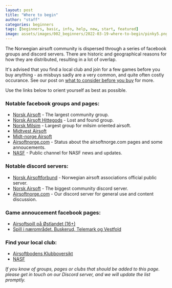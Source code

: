 ```yaml
---
layout: post
title: "Where to begin"
author: "staff"
categories: beginners
tags: [beginners, basic, info, help, new, start, featured]
image: assets/images/002_beginners/2022-03-19-where-to-begin/pinky5.png
---
```


The Norwegian airsoft community is dispersed through a series of facebook groups and discord servers. 
There are historic and geographical reasons for how they are distributed, resulting in a lot of overlap.

It's advised that you find a local club and join for a few games before you buy anything - as misbuys sadly are a very common, and quite often costly occurance. 
See our post on [what to consider before you buy](../before-you-buy) for more.

Use the links below to orient yourself as best as possible.

### Notable facebook groups and pages:

* [Norsk Airsoft](https://www.facebook.com/groups/2345948168/) - The largest community group.
* [Norsk Airsoft Hittegods](https://www.facebook.com/groups/556696031711353/) - Lost and found group.
* [Norsk Milsim](https://www.facebook.com/groups/norskmilsim/) - Largest group for milsim oriented airsoft.
* [Midtvest Airsoft](https://www.facebook.com/groups/1374368922868849) 
* [Midt-norge Airsoft](https://www.facebook.com/groups/midt.norge.airsoft) 
* [Airsoftnorge.com](https://www.facebook.com/AirsoftNorge) - Status about the airsoftnorge.com pages and some annoucements.
* [NASF](https://www.facebook.com/norairsoft) -  Public channel for NASF news and updates.


### Notable discord servers:

* [Norsk Airsoftforbund](https://discord.com/invite/6GY8ycavbT) - Norwegian airsoft associations official public server.
* [Norsk Airsoft](https://discord.gg/5HdH32e35E) - The biggest community discord server.
* [Airsoftnorge.com](https://discord.gg/eQafMF6PGQ) - Our discord server for general use and content discussion.


### Game annoucement facebook pages:

* [Airsoftspill på Østlandet (16+)](https://www.facebook.com/groups/142941056177706/) 
* [Spill i nærområdet. Buskerud, Telemark og Vestfold](https://www.facebook.com/groups/1524197147800307)


### Find your local club:

* [Airsoftbodens Klubboversikt](https://airsoftboden.no/sider/klubboversikt) 
* [NASF](https://www.nasf.no)



*If you know of groups, pages or clubs that should be added to this page. please get in touch on our Discord server, and we will update the list promptly.*
